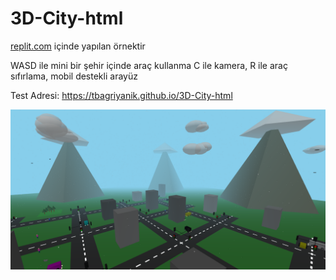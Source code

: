 # 3D-City-html
[replit.com](https://replit.com/) içinde yapılan örnektir

WASD ile mini bir şehir içinde araç kullanma
C ile kamera, R ile araç sıfırlama, mobil destekli arayüz

Test Adresi:
https://tbagriyanik.github.io/3D-City-html

![Test Image](https://github.com/tbagriyanik/3D-City-html/blob/main/3d.png)

